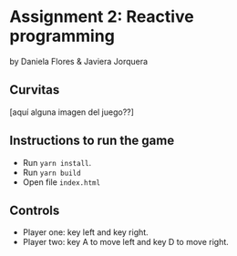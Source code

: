 # Assignment 2: Reactive programming
by Daniela Flores & Javiera Jorquera

## Curvitas

[aquí alguna imagen del juego??]

## Instructions to run the game

- Run `yarn install`.
- Run `yarn build`
- Open file `index.html` 

## Controls

- Player one: key left and key right.
- Player two: key A to move left and key D to move right.